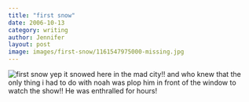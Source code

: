 ```yaml
---
title: "first snow"
date: 2006-10-13
category: writing
author: Jennifer
layout: post
image: images/first-snow/1161547975000-missing.jpg
---
```


![first snow](/te2006/assets/images/first-snow/1161547975000-missing.jpg)
yep it snowed here in the mad city!! and who knew that the only thing i had to do with noah was plop him in front of the window to watch the show!! He was enthralled for hours!
